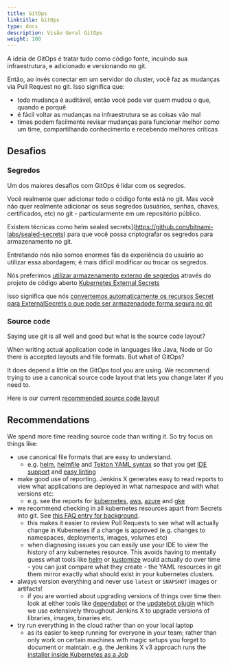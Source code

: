 ```yaml
---
title: GitOps
linktitle: GitOps
type: docs
description: Visão Geral GitOps 
weight: 100
---
```


A ideia de GitOps é tratar tudo como código fonte, incuindo sua infraestrutura, e adicionado e versionando no git.

Então, ao invés conectar em um servidor do cluster, você faz as mudanças via Pull Request no git. Isso significa que:

* todo mudança é auditável, então você pode ver quem mudou o que, quando e porquê
* é fácil voltar as mudanças na infraestrutura se as coisas vão mal
* times podem facilmente revisar mudanças para funcionar melhor como um time, compartilhando conhecimento e recebendo melhores críticas

## Desafios

### Segredos

Um dos maiores desafios com GitOps é lidar com os segredos.

Você realmente quer adicionar todo o código fonte está no git. Mas você não quer realmente adicionar os seus segredos (usuários, senhas, chaves, certificados, etc) no git - particularmente em um repositório público.

Existem técnicas como helm sealed secrets](https://github.com/bitnami-labs/sealed-secrets) para que você possa criptografar os segredos para armazenamento no git.

Entretando nós não somos enormes fãs da experiência do usuário ao utilizar essa abordagem; é mais difícil modificar ou trocar os segredos.

Nós preferimos [utilizar armazenamento externo de segredos](/v3/admin/setup/secrets/) através do projeto de código aberto [Kubernetes External Secrets](https://github.com/external-secrets/kubernetes-external-secrets) 

Isso significa que nós [convertemos automaticamente os recursos Secret para ExternalSecrets o que pode ser armazenadode forma segura no git](/v3/develop/faq/#why-does-jenkins-x-use-helmfile-template)


### Source code 

Saying use git is all well and good but what is the source code layout?

When writing actual application code in languages like Java, Node or Go there is accepted layouts and file formats. But what of GitOps?

It does depend a little on the GitOps tool you are using. We recommend trying to use a canonical source code layout that lets you change later if you need to.

Here is our current [recommended source code layout](https://github.com/jenkins-x/jx-gitops/blob/master/docs/git_layout.md)


## Recommendations

We spend more time reading source code than writing it. So try focus on things like:

* use canonical file formats that are easy to understand. 
  * e.g. [helm](https://helm.sh/), [helmfile](https://github.com/roboll/helmfile) and [Tekton YAML syntax](/v3/develop/reference/pipelines/) so that you get [IDE support](/v3/develop/pipelines/editing/#ide-support) and [easy linting](/v3/develop/pipelines/editing/#linting)
* make good use of reporting. Jenkins X generates easy to read reports to view what applications are deployed in what namespace and with what versions etc:
  * e.g. see the reports for [kubernetes](https://github.com/jx3-gitops-repositories/jx3-kubernetes/tree/master/docs ), [aws](https://github.com/jx3-gitops-repositories/jx3-eks-vault/tree/master/docs), [azure](https://github.com/jx3-gitops-repositories/jx3-azure-akv) and [gke](https://github.com/jx3-gitops-repositories/jx3-gke-gsm/tree/master/docs)
* we recommend checking in all kubernetes resources apart from Secrets into git. See [this FAQ entry for background](/v3/develop/faq/#why-does-jenkins-x-use-helmfile-template).
  * this makes it easier to review Pull Requests to see what will actually change in Kubernetes if a change is approved (e.g. changes to namespaces, deployments, images, volumes etc)
  * when diagnosing issues you can easily use your IDE to view the history of any kubernetes resource. This avoids having to mentally guess what tools like [helm](https://helm.sh/) or [kustomize](https://kustomize.io/) would actually do over time - you can just compare what they create - the YAML resources in git them mirror exactly what should exist in your kubernetes clusters.
* always version everything and never use `latest` or `SNAPSHOT` images or artifacts!
  * if you are worried about upgrading versions of things over time then look at either tools like [dependabot](https://dependabot.com/) or the [updatebot plugin](https://github.com/jenkins-x-plugins/jx-updatebot) which we use extensively throughout Jenkins X to upgrade versions of libraries, images, binaries etc.
* try run everything in the cloud rather than on your local laptop
  * as its easier to keep running for everyone in your team; rather than only work on certain machines with magic setups you forget to document or maintain. e.g. the Jenkins X v3 approach runs the [installer inside Kubernetes as a Job](/v3/about/how-it-works/#boot-job)
